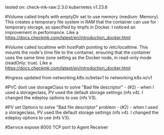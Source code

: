 tested on:
check-mk-raw:2.3.0
kubernetes v1.23.6

#Volume called tmpfs with emptyDir set to use memory (medium: Memory). This creates a temporary file system in RAM that the container can use for temporary storage, as specified by tmpfs in Docker. I noticed an improvement in performance. Like a https://docs.checkmk.com/latest/en/introduction_docker.html

#Volume called localtime with hostPath pointing to /etc/localtime. This mounts the node's time file to the container, ensuring that the container uses the same time zone setting as the Docker node, in read-only mode (readOnly: true). Like a https://docs.checkmk.com/latest/en/introduction_docker.html

#Ingress updated from networking.k8s.io/betav1 to networking.k8s.io/v1

#PVC dont use storageClass to solve "Bad file descriptor" - (#2) - when I used a storageclass, PV used the default storage settings (nfs v4). I changed the edeploy options to use (nfs V3).

#PV set Options to solve "Bad file descriptor" problem - (#2) - when I used a storageclass, PV used the default storage settings (nfs v4). I changed the edeploy options to use (nfs V3).

#Service expose 8000 TCP port to Agent Receiver
